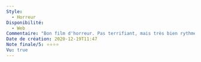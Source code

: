 ```yaml
---
Style:
  - Horreur
Disponibilité:
  - Web
Commentaire: "Bon film d'horreur. Pas terrifiant, mais très bien rythmé et facile à suivre. Original sur beaucoup d'aspects, c'est rafraichissant ! "
Date de création: 2020-12-19T11:47
Note finale/5: ⭐⭐⭐⭐
Vu: true
---
```

